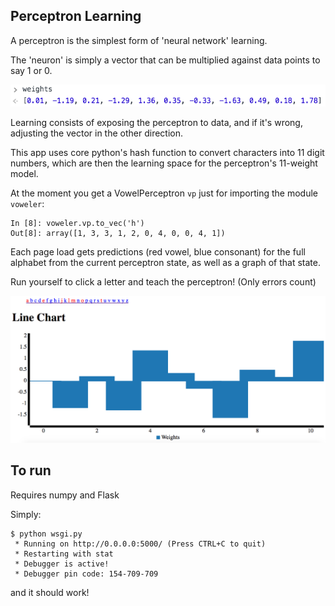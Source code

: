 
## Perceptron Learning

A perceptron is the simplest form of 'neural network' learning. 

The 'neuron' is simply a vector that can be multiplied against data points to say 1 or 0. 

![Weights](weights.png)

Learning consists of exposing the perceptron to data, and if it's wrong, adjusting the vector in the other direction. 

This app uses core python's hash function to convert characters into 11 digit numbers, which are then the learning space for the perceptron's 11-weight model.

At the moment you get a VowelPerceptron `vp` just for importing the module `voweler`:

```
In [8]: voweler.vp.to_vec('h')
Out[8]: array([1, 3, 3, 1, 2, 0, 4, 0, 0, 4, 1])
```

Each page load gets predictions (red vowel, blue consonant) for the full alphabet from the current perceptron state, as well as a graph of that state.

Run yourself to click a letter and teach the perceptron! (Only errors count)

![Graph](perceptron_state.png)

## To run

Requires numpy and Flask

Simply:

```
$ python wsgi.py 
 * Running on http://0.0.0.0:5000/ (Press CTRL+C to quit)
 * Restarting with stat
 * Debugger is active!
 * Debugger pin code: 154-709-709

```

and it should work!



